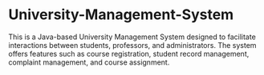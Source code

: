 # University-Management-System
This is a Java-based University Management System designed to facilitate interactions between students, professors, and administrators. The system offers features such as course registration, student record management, complaint management, and course assignment.
